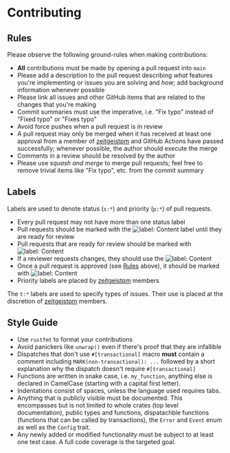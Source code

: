# Contributing

## Rules

Please observe the following ground-rules when making contributions:

- **All** contributions must be made by opening a pull request into `main`
- Please add a description to the pull request describing _what_ features you're
  implementing or issues you are solving and _how_; add background information
  whenever possible
- Please link all issues and other GitHub items that are related to the changes
  that you're making
- Commit summaries must use the imperative, i.e. "Fix typo" instead of "Fixed
  typo" or "Fixes typo"
- Avoid force pushes when a pull request is in review
- A pull request may only be merged when it has received at least one approval
  from a member of [zeitgeistpm] and GitHub Actions have passed successfully;
  whenever possible, the author should execute the merge
- Comments in a review should be resolved by the author
- Please use _squash and merge_ to merge pull requests; feel free to remove
  trivial items like "Fix typo", etc. from the commit summary

## Labels

Labels are used to denote status (`s:*`) and priority (`p:*`) of pull requests.

- Every pull request may not have more than one status label
- Pull requests should be marked with the
  ![label: Content](https://img.shields.io/github/labels/zeitgeistpm/zeitgeist/s:in-progress)
  label until they are ready for review
- Pull requests that are ready for review should be marked with
  ![label: Content](https://img.shields.io/github/labels/zeitgeistpm/zeitgeist/s:review-needed)
- If a reviewer requests changes, they should use the
  ![label: Content](https://img.shields.io/github/labels/zeitgeistpm/zeitgeist/s:revision-needed)
- Once a pull request is approved (see [Rules] above), it should be marked with
  ![label: Content](https://img.shields.io/github/labels/zeitgeistpm/zeitgeist/s:accepted)
- Priority labels are placed by [zeitgeistpm] members

The `t:*` labels are used to specify types of issues. Their use is placed at the
discretion of [zeitgeistpm] members.

## Style Guide

- Use `rustfmt` to format your contributions
- Avoid panickers like `unwrap()` even if there's proof that they are infallible
- Dispatches that don't use `#[transactional]` macro **must** contain a comment
  including `MARK(non-transactional): ...` followed by a short explanation why
  the dispatch doesn't require `#[transactional]`
- Functions are written in snake case, i.e. `my_function`, anything else is
  declared in CamelCase (starting with a capital first letter).
- Indentations consist of spaces, unless the language used requires tabs.
- Anything that is publicly visible must be documented. This encompasses but is
  not limited to whole crates (top level documentation), public types and
  functions, dispatachble functions (functions that can be called by
  transactions), the `Error` and `Event` enum as well as the `Config` trait.
- Any newly added or modified functionality must be subject to at least one test
  case. A full code coverage is the targeted goal.

[rules]: #Rules
[zeitgeistpm]: https://github.com/zeitgeistpm
